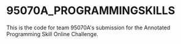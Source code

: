 # 95070A_PROGRAMMINGSKILLS
This is the code for team 95070A's submission for the Annotated Programming Skill Online Challenge. 

